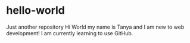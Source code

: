 # hello-world
Just another repository
Hi World my name is Tanya and I am new to web development! I am currently learning to use GitHub.

